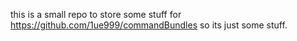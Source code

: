 this is a small repo to store some stuff for 
https://github.com/1ue999/commandBundles
so its just some stuff.
